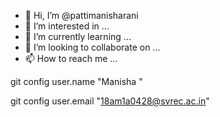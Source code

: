 - 👋 Hi, I’m @pattimanisharani
- 👀 I’m interested in ...
- 🌱 I’m currently learning ...
- 💞️ I’m looking to collaborate on ...
- 📫 How to reach me ...

<!---
pattamanisharani/pattamanisharani is a ✨ special ✨ repository because its `README.md` (this file) appears on your GitHub profile.
You can click the Preview link to take a look at your changes.
--->git config user.name "Manisha "
git config user.email "18am1a0428@svrec.ac.in"
